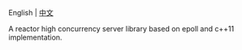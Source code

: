 English | [中文](/README_cn.md)

A reactor high concurrency server library based on epoll and c++11 implementation.